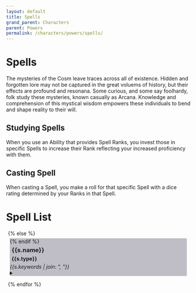 ```yaml
---
layout: default
title: Spells
grand_parent: Characters
parent: Powers
permalink: /characters/powers/spells/
---
```


# Spells

The mysteries of the Cosm leave traces across all of existence.  Hidden and forgotten lore may not be captured in the great voluems of history, but their effects are profound and resonana.
Some curious, and some say foolhardy, folk study these mysteries, known casually as Arcana.  Knowledge and comprehension of this mystical wisdom empowers these individuals to bend and shape reality to their will.

## Studying Spells
When you use an Ability that provides Spell Ranks, you invest those in specific Spells to increase their Rank reflecting your increased proficiency with them.

## Casting Spell
When casting a Spell, you make a roll for that specific Spell with a dice rating determined by your Ranks in that Spell.


# Spell List

<section>

<div style="background-color: ; margin: 5px;>

{% for s in site.data.powers.spells %}
    {% assign i = forloop.index | modulo: 2 %}
    {% if i == 0 %}
        <div style="background-color: #4b476650; margin: 5px;">
    {% else %}
        <div class="row" style="background-color: #37344f50; margin: 5px;">
    {% endif %}
    <h3 style="margin:5px">{{s.name}}</h3>
    <h4 style="margin:5px">{{s.type}}</h4>
    <em>{{s.keywords | join: ", "}}</em>
    <details>
        <summary></summary>
        <p><strong>Requires: </strong>{{s.requires}}</p>
        <p><strong>Effect: </strong>{{s.effect}}</p>
        {% for t in s.threshold %}
        <h5 style="margin:5px">Threshold {{t.hits}} </h5>
        <p>{{t.effect}}</p>
        {% endfor %}
    </details>
</div>
{% endfor %}

</section>